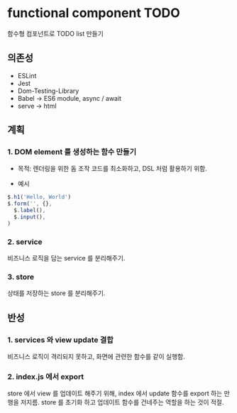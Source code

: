 # functional component TODO
함수형 컴포넌트로 TODO list 만들기

## 의존성
- ESLint
- Jest
- Dom-Testing-Library
- Babel -> ES6 module, async / await
- serve -> html

## 계획
### 1. DOM element 를 생성하는 함수 만들기
- 목적: 렌더링을 위한 돔 조작 코드를 최소화하고, DSL 처럼 활용하기 위함.

- 예시
```javascript
$.h1('Hello, World')
$.form('', {},
  $.label(),
  $.input(),
)
```

### 2. service
비즈니스 로직을 담는 service 를 분리해주기.

### 3. store
상태를 저장하는 store 를 분리해주기.

## 반성
### 1. services 와 view update 결합
비즈니스 로직이 격리되지 못하고, 화면에 관련한 함수를 같이 실행함.

### 2. index.js 에서 export
store 에서 view 를 업데이트 해주기 위해, 
index 에서 update 함수를 export 하는 만행을 저지름.
store 를 초기화 하고 업데이트 함수를 건네주는 역할을 하는 것이 적절.
